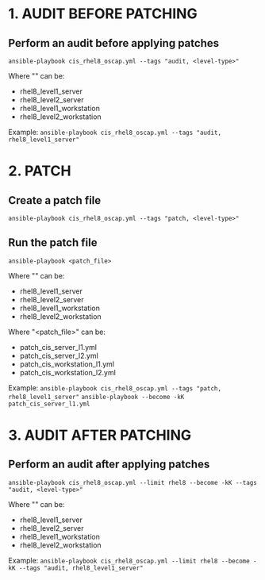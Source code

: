 # 1. AUDIT BEFORE PATCHING

## Perform an audit before applying patches
`ansible-playbook cis_rhel8_oscap.yml --tags "audit, <level-type>"`

Where "<level-type>" can be:
- rhel8_level1_server
- rhel8_level2_server
- rhel8_level1_workstation
- rhel8_level2_workstation

Example:
`ansible-playbook cis_rhel8_oscap.yml --tags "audit, rhel8_level1_server"` 


# 2. PATCH

## Create a patch file
`ansible-playbook cis_rhel8_oscap.yml --tags "patch, <level-type>"`

## Run the patch file
`ansible-playbook <patch_file>`

Where "<level-type>" can be:
- rhel8_level1_server
- rhel8_level2_server
- rhel8_level1_workstation
- rhel8_level2_workstation

Where "<patch_file>" can be:
- patch_cis_server_l1.yml
- patch_cis_server_l2.yml
- patch_cis_workstation_l1.yml
- patch_cis_workstation_l2.yml

Example:
`ansible-playbook cis_rhel8_oscap.yml --tags "patch, rhel8_level1_server"`
`ansible-playbook --become -kK patch_cis_server_l1.yml`


# 3. AUDIT AFTER PATCHING

## Perform an audit after applying patches
`ansible-playbook cis_rhel8_oscap.yml --limit rhel8 --become -kK --tags "audit, <level-type>"`

Where "<level-type>" can be:
- rhel8_level1_server
- rhel8_level2_server
- rhel8_level1_workstation
- rhel8_level2_workstation

Example:
`ansible-playbook cis_rhel8_oscap.yml --limit rhel8 --become -kK --tags "audit, rhel8_level1_server"`

